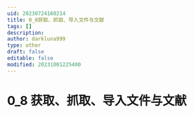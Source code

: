 ```yaml
---
uid: 20230724160214
title: 0_8获取、抓取、导入文件与文献
tags: []
description: 
author: darkluna999
type: other
draft: false
editable: false
modified: 20231001225400
---
```


# 0_8 获取、抓取、导入文件与文献